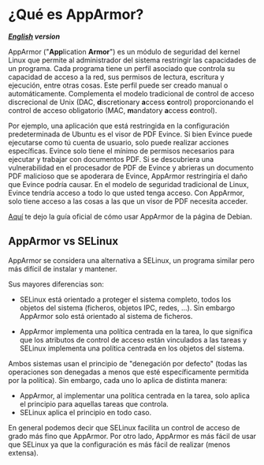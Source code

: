 # ¿Qué es AppArmor?
***[English](6_What_is_AppArmor.md) version***

AppArmor ("**App**lication **Armor**") es un módulo de seguridad del kernel Linux que permite al administrador del sistema restringir las capacidades de un programa. Cada programa tiene un perfil asociado que controla su capacidad de acceso a la red, sus permisos de lectura, escritura y ejecución, entre otras cosas. Este perfil puede ser creado manual o automáticamente. Complementa el modelo tradicional de control de acceso discrecional de Unix (DAC, **d**iscretionary **a**ccess **c**ontrol) proporcionando el control de acceso obligatorio (MAC, **m**andatory **a**ccess **c**ontrol).

Por ejemplo, una aplicación que está restringida en la configuración predeterminada de Ubuntu es el visor de PDF Evince. Si bien Evince puede ejecutarse como tú cuenta de usuario, solo puede realizar acciones específicas. Evince solo tiene el mínimo de permisos necesarios para ejecutar y trabajar con documentos PDF. Si se descubriera una vulnerabilidad en el procesador de PDF de Evince y abrieras un documento PDF malicioso que se apoderara de Evince, AppArmor restringiría el daño que Evince podría causar. En el modelo de seguridad tradicional de Linux, Evince tendría acceso a todo lo que usted tenga acceso. Con AppArmor, solo tiene acceso a las cosas a las que un visor de PDF necesita acceder.

[Aquí](https://wiki.debian.org/AppArmor/HowToUse) te dejo la guía oficial de cómo usar AppArmor de la página de Debian.

## AppArmor vs SELinux
AppArmor se considera una alternativa a SELinux, un programa similar pero más difícil de instalar y mantener.

Sus mayores diferencias son:

- SELinux está orientado a proteger el sistema completo, todos los objetos del sistema (ficheros, objetos IPC, redes, ...). Sin embargo AppArmor solo está orientado al sistema de ficheros.

- AppArmor implementa una política centrada en la tarea, lo que significa que los atributos de control de acceso están vinculados a las tareas y SELinux implementa una política centrada en los objetos del sistema.

Ambos sistemas usan el principio de "denegación por defecto" (todas las operaciones son denegadas a menos que esté específicamente permitida por la política). Sin embargo, cada uno lo aplica de distinta manera:

- AppArmor, al implementar una política centrada en la tarea, solo aplica el principio para aquellas tareas que controla.
- SELinux aplica el principio en todo caso.

En general podemos decir que SELinux facilita un control de acceso de grado más fino que AppArmor. Por otro lado, AppArmor es más fácil de usar que SELinux ya que la configuración es más fácil de realizar (menos extensa).
